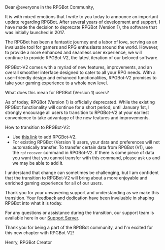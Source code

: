 Dear @everyone in the RPGBot Community,

It is with mixed emotions that I write to you today to announce an important update regarding RPGBot. After several years of development and support, I have made the decision to deprecate RPGBot (Version 1), the software that was initially launched in 2017.

The RPGBot has been a fantastic journey and a labor of love, serving as an invaluable tool for gamers and RPG enthusiasts around the world. However, to provide a more enhanced and seamless user experience, we will continue to provide RPGBot-V2, the latest iteration of our beloved software.

RPGBot-V2 comes with a myriad of new features, improvements, and an overall smoother interface designed to cater to all your RPG needs. With a user-friendly design and enhanced functionalities, RPGBot-V2 promises to take your gaming experience to a whole new level.

What does this mean for RPGBot (Version 1) users?

As of today, RPGBot (Version 1) is officially deprecated. While the existing RPGBot functionality will continue for a short period, until January 1st, I strongly encourage all users to transition to RPGBot-V2 at your earliest convenience to take advantage of the new features and improvements.

How to transition to RPGBot-V2:

- Use [this link](https://discord.com/oauth2/authorize?client_id=673737213959208980&scope=bot&permissions=805596240) to add RPGBot-V2.
-  For existing RPGBot (Version 1) users, your data and preferences will not automatically transfer. To transfer certain data from RPGBot (V1), use the `rp!recover` command in RPGBot-V2. If there is some piece of data you want that you cannot transfer with this command, please ask us and we may be able to add it.

I understand that change can sometimes be challenging, but I am confident that the transition to RPGBot-V2 will bring about a more enjoyable and enriched gaming experience for all of our users.

Thank you for your unwavering support and understanding as we make this transition. Your feedback and dedication have been invaluable in shaping RPGBot into what it is today.

For any questions or assistance during the transition, our support team is available here in our [Support Server](https://discord.com/invite/mXZg2mk).

Thank you for being a part of the RPGBot community, and I'm excited for this new chapter with RPGBot-V2!

Henry,
RPGBot Creator
